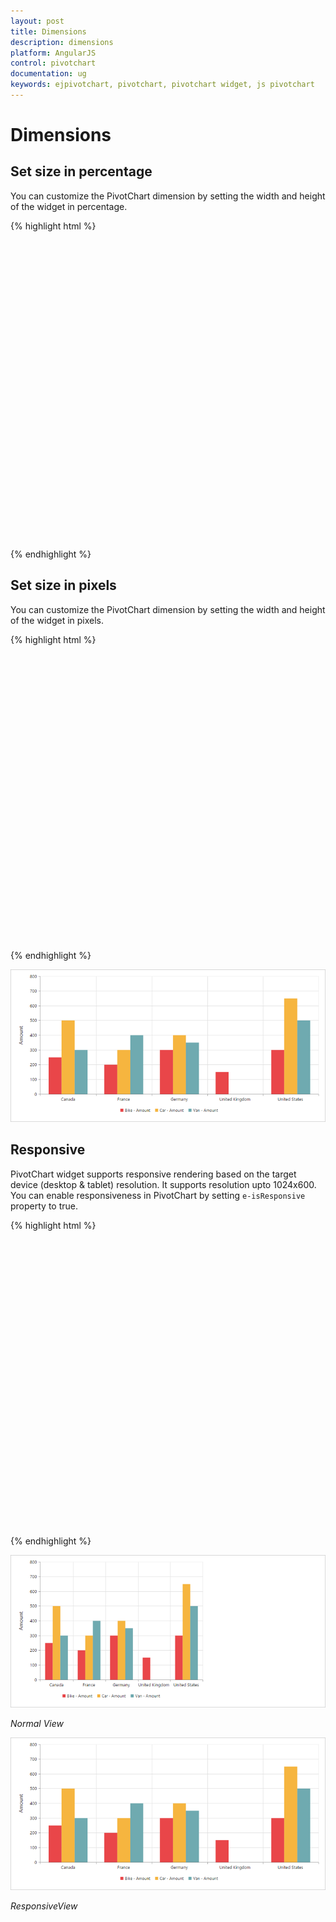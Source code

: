 ```yaml
---
layout: post
title: Dimensions
description: dimensions
platform: AngularJS
control: pivotchart
documentation: ug
keywords: ejpivotchart, pivotchart, pivotchart widget, js pivotchart 
---
```


# Dimensions

## Set size in percentage

You can customize the PivotChart dimension by setting the width and height of the widget in percentage.

{% highlight html %}

<body>
    <div ng-controller="PivotChartCtrl">
        <div id="PivotChart1" ej-pivotchart e-dataSource="dataSource" e-size="size" style="height: 480px; width: 100%;"/>
    </div>
    <script>
        angular.module('PivotChartApp', ['ejangular']).controller('PivotChartCtrl', function ($scope) {
            $scope.dataSource = {
                ///...
        };
        $scope.dataSource = $scope.dataSource;
        //Setting size to Chart container
        $scope.size = { height: "80%", width: "80%" };
    });
</script>
</body>

{% endhighlight %}

## Set size in pixels

You can customize the PivotChart dimension by setting the width and height of the widget in pixels.

{% highlight html %}

<body>
    <div ng-controller="PivotChartCtrl">
        <div id="PivotChart1" ej-pivotchart e-dataSource="dataSource" e-size="size" style="height: 460px; width: 950px;"/>
    </div>
    <script>
        angular.module('PivotChartApp', ['ejangular']).controller('PivotChartCtrl', function ($scope) {
            $scope.dataSource = {
                ///...
        };
        $scope.dataSource = $scope.dataSource;
        //Setting size to Chart container
        $scope.size = { height: "460px", width: "950px" };
    });
</script>
</body>

{% endhighlight %}

![](Dimensions_images/Dimensions.png) 

## Responsive

PivotChart widget supports responsive rendering based on the target device (desktop & tablet) resolution. It supports resolution upto 1024x600. You can enable responsiveness in PivotChart by setting `e-isResponsive` property to true.

{% highlight html %}

<div ng-controller="PivotChartCtrl">
    <div id="PivotChart1" ej-pivotchart e-dataSource="dataSource" e-isResponsive ="true" style="height: 460px; width: 100%;"/>
</div>

{% endhighlight %}

![](Dimensions_images/NormalView.png)

_Normal View_

![](Dimensions_images/ResponsiveView.png)

_ResponsiveView_